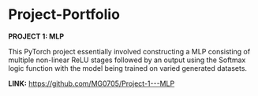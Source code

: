 # Project-Portfolio

**PROJECT 1: MLP**

This PyTorch project essentially involved constructing a MLP consisting of multiple non-linear ReLU stages followed by an output using the Softmax logic function with the model being trained on varied generated datasets.

**LINK:** https://github.com/MG0705/Project-1---MLP
